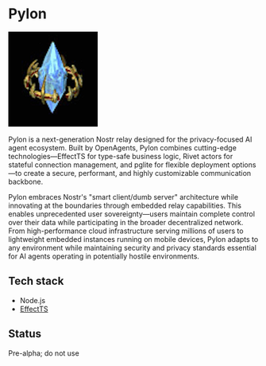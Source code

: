 # Pylon

![Pylon](docs/images/pylon.png)

Pylon is a next-generation Nostr relay designed for the privacy-focused AI agent ecosystem. Built by OpenAgents, Pylon combines cutting-edge technologies—EffectTS for type-safe business logic, Rivet actors for stateful connection management, and pglite for flexible deployment options—to create a secure, performant, and highly customizable communication backbone.

Pylon embraces Nostr's "smart client/dumb server" architecture while innovating at the boundaries through embedded relay capabilities. This enables unprecedented user sovereignty—users maintain complete control over their data while participating in the broader decentralized network. From high-performance cloud infrastructure serving millions of users to lightweight embedded instances running on mobile devices, Pylon adapts to any environment while maintaining security and privacy standards essential for AI agents operating in potentially hostile environments.

## Tech stack
- Node.js
- [EffectTS](https://effect.website/)

## Status

Pre-alpha; do not use

